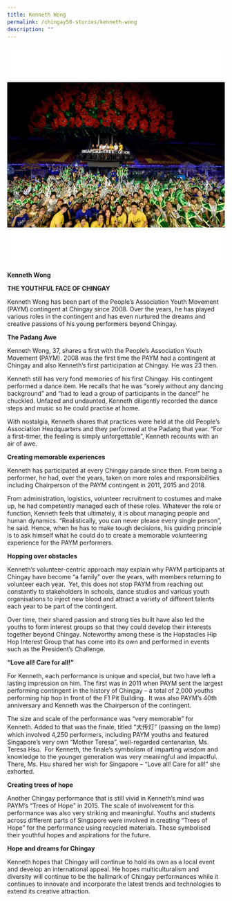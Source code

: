 ```yaml
---
title: Kenneth Wong
permalink: /chingay50-stories/kenneth-wong
description: ""
---
```

![Kenneth Wong](/images/Chingay50%20Stories/Kenneth.png)

**Kenneth Wong**



**THE YOUTHFUL FACE OF CHINGAY**

Kenneth Wong has been part of the People’s Association Youth Movement (PAYM) contingent at Chingay since 2008. Over the years, he has played various roles in the contingent and has even nurtured the dreams and creative passions of his young performers beyond Chingay.

**The Padang Awe**

Kenneth Wong, 37, shares a first with the People’s Association Youth Movement (PAYM). 2008 was the first time the PAYM had a contingent at Chingay and also Kenneth’s first participation at Chingay. He was 23 then. 

Kenneth still has very fond memories of his first Chingay. His contingent performed a dance item. He recalls that he was “sorely without any dancing background” and “had to lead a group of participants in the dance!” he chuckled. Unfazed and undaunted, Kenneth diligently recorded the dance steps and music so he could practise at home. 

With nostalgia, Kenneth shares that practices were held at the old People’s Association Headquarters and they performed at the Padang that year. “For a first-timer, the feeling is simply unforgettable”, Kenneth recounts with an air of awe.

**Creating memorable experiences**

Kenneth has participated at every Chingay parade since then. From being a performer, he had, over the years, taken on more roles and responsibilities including Chairperson of the PAYM contingent in 2011, 2015 and 2018. 

From administration, logistics, volunteer recruitment to costumes and make up, he had competently managed each of these roles. Whatever the role or function, Kenneth feels that ultimately, it is about managing people and human dynamics. “Realistically, you can never please every single person”, he said. Hence, when he has to make tough decisions, his guiding principle is to ask himself what he could do to create a memorable volunteering experience for the PAYM performers.

**Hopping over obstacles**

Kenneth’s volunteer-centric approach may explain why PAYM participants at Chingay have become “a family” over the years, with members returning to volunteer each year.  Yet, this does not stop PAYM from reaching out constantly to stakeholders in schools, dance studios and various youth organisations to inject new blood and attract a variety of different talents each year to be part of the contingent.

Over time, their shared passion and strong ties built have also led the youths to form interest groups so that they could develop their interests together beyond Chingay. Noteworthy among these is the Hopstacles Hip Hop Interest Group that has come into its own and performed in events such as the President’s Challenge.

**“Love all! Care for all!”**

For Kenneth, each performance is unique and special, but two have left a lasting impression on him. The first was in 2011 when PAYM sent the largest performing contingent in the history of Chingay – a total of 2,000 youths performing hip hop in front of the F1 Pit Building.  It was also PAYM’s 40th anniversary and Kenneth was the Chairperson of the contingent.

The size and scale of the performance was “very memorable” for Kenneth. Added to that was the finale, titled “大传灯” (passing on the lamp) which involved 4,250 performers, including PAYM youths and featured Singapore’s very own “Mother Teresa”, well-regarded centenarian, Ms. Teresa Hsu.  For Kenneth, the finale’s symbolism of imparting wisdom and knowledge to the younger generation was very meaningful and impactful. There, Ms. Hsu shared her wish for Singapore – “Love all! Care for all!” she exhorted.

**Creating trees of hope**

Another Chingay performance that is still vivid in Kenneth’s mind was PAYM’s “Trees of Hope” in 2015. The scale of involvement for this performance was also very striking and meaningful. Youths and students across different parts of Singapore were involved in creating “Trees of Hope” for the performance using recycled materials. These symbolised their youthful hopes and aspirations for the future.

**Hope and dreams for Chingay**

Kenneth hopes that Chingay will continue to hold its own as a local event and develop an international appeal. He hopes multiculturalism and diversity will continue to be the hallmark of Chingay performances while it continues to innovate and incorporate the latest trends and technologies to extend its creative attraction.